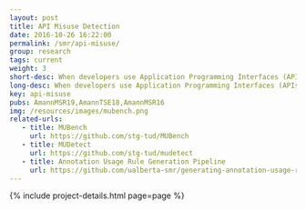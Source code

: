 ```yaml
---
layout: post
title: API Misuse Detection
date: 2016-10-26 16:22:00
permalink: /smr/api-misuse/
group: research
tags: current
weight: 3
short-desc: When developers use Application Programming Interfaces (APIs), they often make mistakes that can lead to bugs, system crashes, or security vulnerabilities. We refer to such mistakes as misuses. One example of a misuse is forgetting to call close() after opening a FileInputStream and writing to it. There are various categories of API-misuses, and most of the current misuse detectors only find some of these categories. 
long-desc: When developers use Application Programming Interfaces (APIs), they often make mistakes that can lead to bugs, system crashes, or security vulnerabilities. We refer to such mistakes as misuses. One example of a misuse is forgetting to call close() after opening a FileInputStream and writing to it. There are various categories of API-misuses, and most of the current misuse detectors only find some of these categories. Our goal is to systematically design a misuse-detector that can cover most of these categories. As a first step, we created MUBench, a benchmark of existing API-misuses against which we can evaluate several misuse-detectors. We then systematically compared existing Java API-misuse detectors and identified weaknesses. This allowed us to design a new API misuse detector, MuDetect, that can achieve higher recall and precision. <p>MuDetect allows us to mine API usage rules that involve method calls and preconditions. These usage rules are then used to find misuses in target projects. MuDetect uses a graph representation called an API Usage Graph (AUG) to represent different aspects of a method call such as the parameters that are required by a method, the types of those parameters, the order in which different method calls are invoked, the exceptions thrown by different method calls, objects that are returned by different method calls.</p><p>While MuDetect focuses on method calls, there are other categories of APIs misuses as well, such as misuses that involve annotations. We have built a tool that focuses on producing accurate annotation usage rules with the help of human experts. For the ease of usability, these usage rules are packaged into a Maven plugin that can be used to catch bugs (similar to SpotBugs). Our tool is a complete pipeline that provides an easy way to mine and validate usage rules, and generate a misuse detector from confirmed rules.</p>
key: api-misuse
pubs: AmannMSR19,AmannTSE18,AmannMSR16
img: /resources/images/mubench.png
related-urls:
   - title: MUBench
     url: https://github.com/stg-tud/MUBench
   - title: MUDetect
     url: https://github.com/stg-tud/mudetect
   - title: Annotation Usage Rule Generation Pipeline
     url: https://github.com/ualberta-smr/generating-annotation-usage-rules
---
```


{% include project-details.html page=page %}
